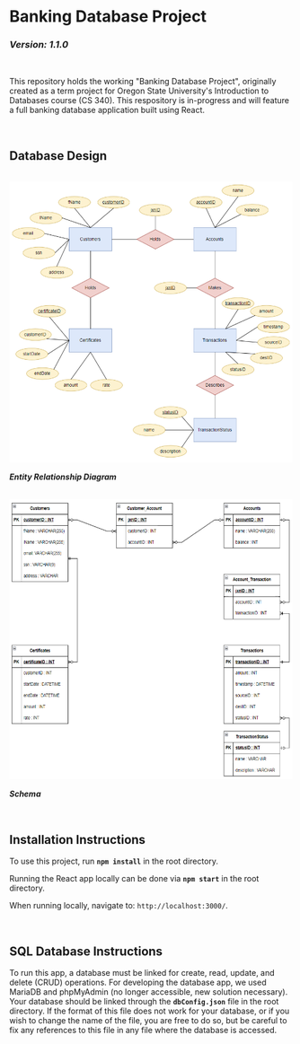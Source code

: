 # **Banking Database Project**
### ***Version: 1.1.0***

<br>

This repository holds the working "Banking Database Project", originally created as a term project for Oregon State University's Introduction to Databases course (CS 340). This respository is in-progress and will feature a full banking database application built using React.

<br>

## **Database Design**

<br>

<img src="./assets/banking-erd.png" alt="Banking ERD" height="500">

***Entity Relationship Diagram***

<br>

<img src="./assets/banking-schema.png" alt= "Banking Schema" height="500">

***Schema***

<br>

## **Installation Instructions**

To use this project, run **`npm install`** in the root directory.

Running the React app locally can be done via **`npm start`** in the root directory.

When running locally, navigate to: `http://localhost:3000/`.

<br>

## **SQL Database Instructions**

To run this app, a database must be linked for create, read, update, and delete (CRUD) operations. For developing the database app, we used MariaDB and phpMyAdmin (no longer accessible, new solution necessary). Your database should be linked through the **`dbConfig.json`** file in the root directory. If the format of this file does not work for your database, or if you wish to change the name of the file, you are free to do so, but be careful to fix any references to this file in any file where the database is accessed.
